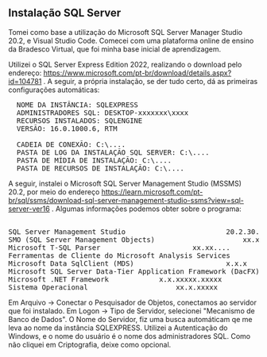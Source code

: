 <h2>Instalação SQL Server</h2> 

Tomei como base a utilização do Microsoft SQL Server Manager Studio 20.2, e Visual Studio Code. Comecei com uma plataforma online de ensino da Bradesco Virtual, que foi minha base inicial de aprendizagem.

Utilizei o SQL Server Express Edition 2022, realizando o download pelo endereço: https://www.microsoft.com/pt-br/download/details.aspx?id=104781
. A seguir, a própria instalação, se der tudo certo, dá as primeiras configurações automáticas:
<pre>
  NOME DA INSTÂNCIA: SQLEXPRESS
  ADMINISTRADORES SQL: DESKTOP-xxxxxxx\xxxx
  RECURSOS INSTALADOS: SQLENGINE
  VERSÃO: 16.0.1000.6, RTM

  CADEIA DE CONEXÃO: C:\....
  PASTA DE LOG DA INSTALAÇÃO SQL SERVER: C:\....
  PASTA DE MÍDIA DE INSTALAÇÃO: C:\....
  PASTA DE RECURSOS DE INSTALAÇÃO: C:\....
</pre>

A seguir, instalei o Microsoft SQL Server Management Studio (MSSMS) 20.2, por meio do endereço https://learn.microsoft.com/pt-br/sql/ssms/download-sql-server-management-studio-ssms?view=sql-server-ver16 . Algumas informações podemos obter sobre o programa:
<pre> 
SQL Server Management Studio						20.2.30.0
SMO (SQL Server Management Objects)						xx.xxx.xx....
Microsoft T-SQL Parser						xx.xx....
Ferramentas de Cliente do Microsoft Analysis Services						xx.x.x.x
Microsoft Data SqlClient (MDS)						x.x.x
Microsoft SQL Server Data-Tier Application Framework (DacFX)						xxx.x.x.....
Microsoft .NET Framework			x.x.xxxxx.xxxxx
Sistema Operacional						xx.x.xxxxx
</pre>
Em Arquivo -> Conectar o Pesquisador de Objetos, conectamos ao servidor que foi instalado. Em Logon -> Tipo de Servidor, selecionei "Mecanismo de Banco de Dados". O Nome do Servidor, fiz uma busca automáticam qe me leva ao nome da instância SQLEXPRESS. Utilizei a Autenticação do Windows, e o nome do usuário é o nome dos administradores SQL. Como não cliquei em Criptografia, deixe como opcional.
